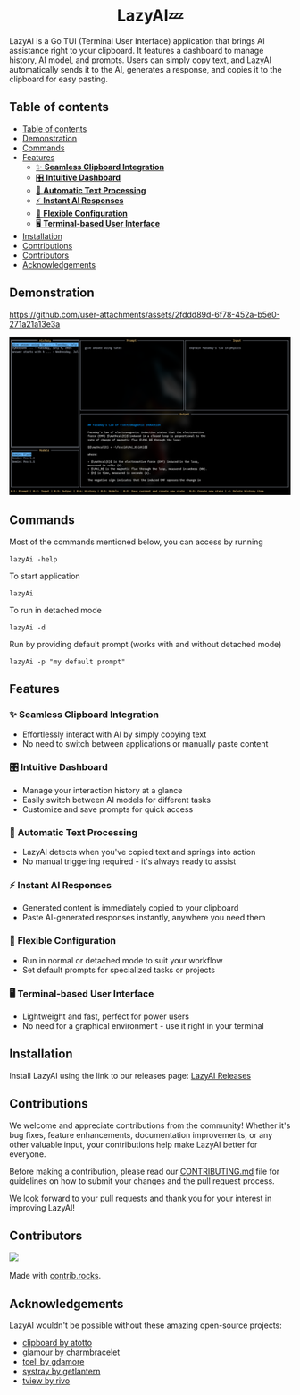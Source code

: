 <center><h1>LazyAI💤</h1></center>

LazyAI is a Go TUI (Terminal User Interface) application that brings AI assistance right to your clipboard. It features a dashboard to manage history, AI model, and prompts. Users can simply copy text, and LazyAI automatically sends it to the AI, generates a response, and copies it to the clipboard for easy pasting.

## Table of contents

- [Table of contents](#table-of-contents)
- [Demonstration](#demonstration)
- [Commands](#commands)
- [Features](#features)
  - [✨ **Seamless Clipboard Integration**](#-seamless-clipboard-integration)
  - [🎛️ **Intuitive Dashboard**](#️-intuitive-dashboard)
  - [🚀 **Automatic Text Processing**](#-automatic-text-processing)
  - [⚡ **Instant AI Responses**](#-instant-ai-responses)
  - [🔧 **Flexible Configuration**](#-flexible-configuration)
  - [🖥️ **Terminal-based User Interface**](#️-terminal-based-user-interface)
- [Installation](#installation)
- [Contributions](#contributions)
- [Contributors](#contributors)
- [Acknowledgements](#acknowledgements)

## Demonstration
<!-- video here -->

<https://github.com/user-attachments/assets/2fddd89d-6f78-452a-b5e0-271a21a13e3a>

![Screenshot](./public/Screenshot_16-07-2024_174457.png)

## Commands

Most of the commands mentioned below, you can access by running

```
lazyAi -help
```

To start application

```
lazyAi
```

To run in detached mode

```
lazyAi -d
```

Run by providing default prompt (works with and without detached mode)

```
lazyAi -p "my default prompt"
```

## Features

### ✨ **Seamless Clipboard Integration**

- Effortlessly interact with AI by simply copying text
- No need to switch between applications or manually paste content

### 🎛️ **Intuitive Dashboard**

- Manage your interaction history at a glance
- Easily switch between AI models for different tasks
- Customize and save prompts for quick access

### 🚀 **Automatic Text Processing**

- LazyAI detects when you've copied text and springs into action
- No manual triggering required - it's always ready to assist

### ⚡ **Instant AI Responses**

- Generated content is immediately copied to your clipboard
- Paste AI-generated responses instantly, anywhere you need them

### 🔧 **Flexible Configuration**

- Run in normal or detached mode to suit your workflow
- Set default prompts for specialized tasks or projects

### 🖥️ **Terminal-based User Interface**

- Lightweight and fast, perfect for power users
- No need for a graphical environment - use it right in your terminal

## Installation

Install LazyAI using the link to our releases page: [LazyAI Releases](https://github.com/Codesmith28/lazyAi/releases)

## Contributions

We welcome and appreciate contributions from the community! Whether it's bug fixes, feature enhancements, documentation improvements, or any other valuable input, your contributions help make LazyAI better for everyone.

Before making a contribution, please read our [CONTRIBUTING.md](CONTRIBUTING.md) file for guidelines on how to submit your changes and the pull request process.

We look forward to your pull requests and thank you for your interest in improving LazyAI!

## Contributors

<a href="https://github.com/Codesmith28/lazyAi/graphs/contributors">
  <img src="https://contrib.rocks/image?repo=Codesmith28/lazyAi" />
</a>


Made with [contrib.rocks](https://contrib.rocks).
## Acknowledgements

LazyAI wouldn't be possible without these amazing open-source projects:

- [clipboard by atotto](https://github.com/atotto/clipboard)
- [glamour by charmbracelet](https://github.com/charmbracelet/glamour)
- [tcell by gdamore](https://github.com/gdamore/tcell)
- [systray by getlantern](https://github.com/getlantern/systray)
- [tview by rivo](https://github.com/rivo/tview)
